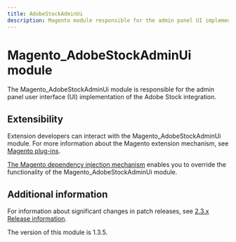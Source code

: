 ```yaml
---
title: AdobeStockAdminUi
description: Magento module responsible for the admin panel UI implementation
---
```


# Magento_AdobeStockAdminUi module

The Magento_AdobeStockAdminUi module is responsible for the admin panel user interface (UI) implementation of the Adobe Stock integration.

## Extensibility

Extension developers can interact with the Magento_AdobeStockAdminUi module. For more information about the Magento extension mechanism, see [Magento plug-ins](https://developer.adobe.com/commerce/php/development/components/plugins/).

[The Magento dependency injection mechanism](https://developer.adobe.com/commerce/php/development/components/dependency-injection/) enables you to override the functionality of the Magento_AdobeStockAdminUi module.

## Additional information

For information about significant changes in patch releases, see [2.3.x Release information](https://experienceleague.adobe.com/docs/commerce-operations/release/notes/overview.html).

<InlineAlert slots="text" />
The version of this module is 1.3.5.
